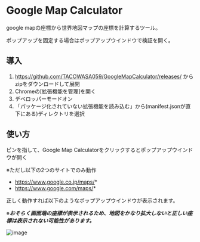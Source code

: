 # Google Map Calculator
google mapの座標から世界地図マップの座標を計算するツール。

ポップアップを固定する場合はポップアップウインドウで検証を開く。

## 導入
1. https://github.com/TACOWASA059/GoogleMapCalculator/releases/ からzipをダウンロードして展開
2. Chromeの[拡張機能を管理]を開く
3. デベロッパーモードオン
4. 「パッケージ化されていない拡張機能を読み込む」から(manifest.jsonが直下にある)ディレクトリを選択

## 使い方
ピンを指して、Google Map Calculatorをクリックするとポップアップウインドウが開く

※ただし以下の2つのサイトでのみ動作
- https://www.google.co.jp/maps/*
- https://www.google.com/maps/*

正しく動作すれば以下のようなポップアップウインドウが表示されます。

※___おそらく画面端の座標が表示されるため、地図をかなり拡大しないと正しい座標は表示されない可能性があります。___

![image](https://github.com/TACOWASA059/GoogleMapCalculator/assets/115648249/15abc9ca-dc02-40c8-a399-16b7d1540928)
